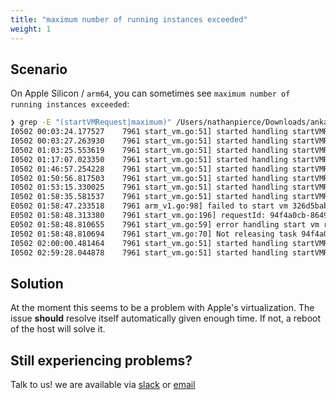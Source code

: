 ```yaml
---
title: "maximum number of running instances exceeded"
weight: 1
---
```


## Scenario

On Apple Silicon / `arm64`, you can sometimes see `maximum number of running instances exceeded`:

```bash
❯ grep -E "(startVMRequest|maximum)" /Users/nathanpierce/Downloads/anka-node-diagnostics-root\ 11/var/log/veertu/anka_agent.INFO
I0502 00:03:24.177527    7961 start_vm.go:51] started handling startVMRequest
I0502 00:03:27.263930    7961 start_vm.go:51] started handling startVMRequest
I0502 01:03:25.553619    7961 start_vm.go:51] started handling startVMRequest
I0502 01:17:07.023350    7961 start_vm.go:51] started handling startVMRequest
I0502 01:46:57.254228    7961 start_vm.go:51] started handling startVMRequest
I0502 01:50:56.817503    7961 start_vm.go:51] started handling startVMRequest
I0502 01:53:15.330025    7961 start_vm.go:51] started handling startVMRequest
I0502 01:58:35.581537    7961 start_vm.go:51] started handling startVMRequest
E0502 01:58:47.233518    7961 arm_v1.go:98] failed to start vm 326d5bab-acb0-4fe9-b6a5-054b47afe720: 326d5bab-acb0-4fe9-b6a5-054b47afe720: maximum number of running instances exceeded
E0502 01:58:48.313380    7961 start_vm.go:196] requestId: 94f4a0cb-8649-45a7-5a6b-bb56e5562201, instance id: 34217219-05cf-47f8-7aef-b5641cd7d2cb, error: 326d5bab-acb0-4fe9-b6a5-054b47afe720: maximum number of running instances exceeded
E0502 01:58:48.810655    7961 start_vm.go:59] error handling start vm request: 326d5bab-acb0-4fe9-b6a5-054b47afe720: maximum number of running instances exceeded
I0502 01:58:48.810694    7961 start_vm.go:70] Not releasing task 94f4a0cb-8649-45a7-5a6b-bb56e5562201 back to queue due to error: 326d5bab-acb0-4fe9-b6a5-054b47afe720: maximum number of running instances exceeded
I0502 02:00:00.481464    7961 start_vm.go:51] started handling startVMRequest
I0502 02:59:28.044878    7961 start_vm.go:51] started handling startVMRequest
```

## Solution

At the moment this seems to be a problem with Apple's virtualization. The issue **should** resolve itself automatically given enough time. If not, a reboot of the host will solve it.

## Still experiencing problems?

Talk to us! we are available via [slack](https://slack.veertu.com/) or [email](mailto:support@veertu.com)


